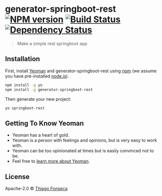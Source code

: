 # generator-springboot-rest [![NPM version][npm-image]][npm-url] [![Build Status][travis-image]][travis-url] [![Dependency Status][daviddm-image]][daviddm-url]
> Make a simple rest springboot app

## Installation

First, install [Yeoman](http://yeoman.io) and generator-springboot-rest using [npm](https://www.npmjs.com/) (we assume you have pre-installed [node.js](https://nodejs.org/)).

```bash
npm install -g yo
npm install -g generator-springboot-rest
```

Then generate your new project:

```bash
yo springboot-rest
```

## Getting To Know Yeoman

 * Yeoman has a heart of gold.
 * Yeoman is a person with feelings and opinions, but is very easy to work with.
 * Yeoman can be too opinionated at times but is easily convinced not to be.
 * Feel free to [learn more about Yeoman](http://yeoman.io/).

## License

Apache-2.0 © [Thiago Fonseca]()


[npm-image]: https://badge.fury.io/js/generator-springboot-rest.svg
[npm-url]: https://npmjs.org/package/generator-springboot-rest
[travis-image]: https://travis-ci.org/thiagowig/generator-springboot-rest.svg?branch=master
[travis-url]: https://travis-ci.org/thiagowig/generator-springboot-rest
[daviddm-image]: https://david-dm.org/thiagowig/generator-springboot-rest.svg?theme=shields.io
[daviddm-url]: https://david-dm.org/thiagowig/generator-springboot-rest
